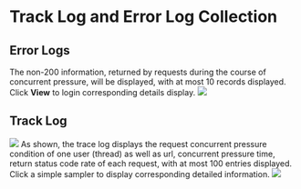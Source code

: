# Track Log and Error Log Collection
## Error Logs
The non-200 information, returned by requests during the course of concurrent pressure, will be displayed, with at most 10 records displayed. Click **View** to login corresponding details display.
![](https://github.com/jdcloudcom/cn/blob/cn-perftest-v1/image/Perftest/36.png)
## Track Log
![](https://github.com/jdcloudcom/cn/blob/cn-perftest-v1/image/Perftest/38.png)
As shown, the trace log displays the request concurrent pressure condition of one user (thread) as well as url, concurrent pressure time, return status code rate of each request, with at most 100 entries displayed.
Click a simple sampler to display corresponding detailed information.
![](https://github.com/jdcloudcom/cn/blob/cn-perftest-v1/image/Perftest/39.png)
